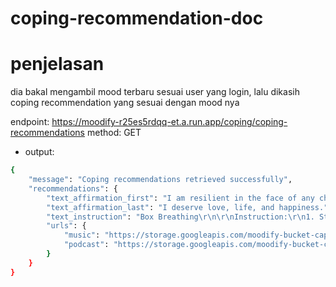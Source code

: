 # coping-recommendation-doc
# penjelasan
dia bakal mengambil mood terbaru sesuai user yang login, lalu dikasih coping recommendation yang sesuai dengan mood nya

endpoint: https://moodify-r25es5rdqq-et.a.run.app/coping/coping-recommendations
method: GET

- output:
```bash
{
    "message": "Coping recommendations retrieved successfully",
    "recommendations": {
        "text_affirmation_first": "I am resilient in the face of any challenge.",
        "text_affirmation_last": "I deserve love, life, and happiness.",
        "text_instruction": "Box Breathing\r\n\r\nInstruction:\r\n1. Step One: Breathe in through the nose for a count of 4. \r\n2. Step Two: Hold breath for a count of 4. \r\n3. Step Three: Breath out for a count of 4. \r\n4. Step Four: Hold breath for a count of 4. \r\n5. Repeat 3 times",
        "urls": {
            "music": "https://storage.googleapis.com/moodify-bucket-capstone/mood/sadness/music/music_for_sadness.mp3",
            "podcast": "https://storage.googleapis.com/moodify-bucket-capstone/mood/sadness/podcast/podcast_for_sadness.mp3"
        }
    }
}
```


